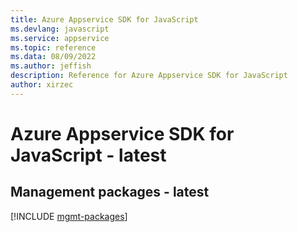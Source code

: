 ```yaml
---
title: Azure Appservice SDK for JavaScript
ms.devlang: javascript
ms.service: appservice
ms.topic: reference
ms.data: 08/09/2022
ms.author: jeffish
description: Reference for Azure Appservice SDK for JavaScript
author: xirzec
---
```

# Azure Appservice SDK for JavaScript - latest

## Management packages - latest
[!INCLUDE [mgmt-packages](appservice-mgmt-index.md)]